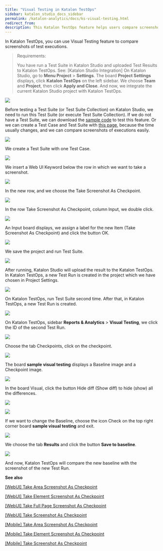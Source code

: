 ```yaml
---
title: "Visual Testing in Katalon TestOps" 
sidebar: katalon_studio_docs_sidebar
permalink: /katalon-analytics/docs/ks-visual-testing.html 
redirect_from:
description: This Katalon TestOps feature helps users compare screenshots between executions.
---
```


In Katalon TestOps, you can use Visual Testing feature to compare screenshots of test executions.

> Requirements:
>
> You have run a Test Suite in Katalon Studio and uploaded Test Results to Katalon TestOps. See: [Katalon Studio Integration] 
On Katalon Studio, go to **Menu Project** > **Settings**. The board **Project Settings** displays, click **Katalon TestOps** on the left sidebar. We choose **Team** and **Project**, then click **Apply and Close**. And now, we integrate the current Katalon Studio project with Katalon TestOps.

![](https://github.com/katalon-studio/docs-images/raw/master/katalon-studio/docs/ks_visual_testing/ks_project_setting_kt.png)

Before testing a Test Suite (or Test Suite Collection) on Katalon Studio, we need to run this Test Suite (or execute Test Suite Collection). If we do not have a Test Suite, we can download the [sample code](https://github.com/katalon-studio-samples/visual-testing-sample) to test this feature. Or we can create a Test Case and Test Suite with [this page](https://www.timeanddate.com/worldclock/), because the time usually changes, and we can compare screenshots of executions easily.

![](https://github.com/katalon-studio/docs-images/raw/master/katalon-studio/docs/ks_visual_testing/ks_test_case_sample_time.png)

We create a Test Suite with one Test Case.

![](https://github.com/katalon-studio/docs-images/raw/master/katalon-studio/docs/ks_visual_testing/ks_test_suite_sample_time.png)

We insert a Web UI Keyword below the row in which we want to take a screenshot.

![](https://github.com/katalon-studio/docs-images/raw/master/katalon-studio/docs/ks_visual_testing/ks_insert_web_ui_key.png)

In the new row, and we choose the Take Screenshot As Checkpoint.

![](https://github.com/katalon-studio/docs-images/raw/master/katalon-studio/docs/ks_visual_testing/ks_choose_take_sreenshot_checkpoint.png)

In the row Take Screenshot As Checkpoint, column Input, we double click.

![](https://github.com/katalon-studio/docs-images/raw/master/katalon-studio/docs/ks_visual_testing/ks_double_click_new_row.png)

An Input board displays, we assign a label for the new Item (Take Screenshot As Checkpoint) and click the button OK.

![](https://github.com/katalon-studio/docs-images/raw/master/katalon-studio/docs/ks_visual_testing/ks_input_value_checkpoint.png)

We save the project and run Test Suite.

![](https://github.com/katalon-studio/docs-images/raw/master/katalon-studio/docs/ks_visual_testing/ks_run_test_suite.png)

After running, Katalon Studio will upload the result to the Katalon TestOps. In Katalon TestOps, a new Test Run is created in the project which we have chosen in Project Settings. 

![](https://github.com/katalon-studio/docs-images/raw/master/katalon-studio/docs/ks_visual_testing/kt_test_run_visual_testing.png)

On Katalon TestOps, run Test Suite second time. After that, in Katalon TestOps, a new Test Run is created.

![](https://github.com/katalon-studio/docs-images/raw/master/katalon-studio/docs/ks_visual_testing/kt_new_test_run.png)

On Katalon TestOps, sidebar **Reports & Analytics** > **Visual Testing**, we click the ID of the second Test Run.

![](https://github.com/katalon-studio/docs-images/raw/master/katalon-studio/docs/ks_visual_testing/kt_visual_testing_click_id.png)

Choose the tab Checkpoints, click on the checkpoint.

![](https://github.com/katalon-studio/docs-images/raw/master/katalon-studio/docs/ks_visual_testing/kt_visual_testing_checkpoint.png)

The board **sample visual testing** displays a Baseline image and a Checkpoint image.

![](https://github.com/katalon-studio/docs-images/raw/master/katalon-studio/docs/ks_visual_testing/kt_visual_testing_chekpoint_baseline.png)

In the board Visual, click the button Hide diff (Show diff) to hide (show) all the differences. 

![](https://github.com/katalon-studio/docs-images/raw/master/katalon-studio/docs/ks_visual_testing/kt_visual_testing_hide_diff.png)

![](https://github.com/katalon-studio/docs-images/raw/master/katalon-studio/docs/ks_visual_testing/kt_show_diff_visual_testing.png)

If we want to change the Baseline, choose the icon Check on the top right corner board **sample visual testing** and exit.

![](https://github.com/katalon-studio/docs-images/raw/master/katalon-studio/docs/ks_visual_testing/kt_check_new_baseline.png)

We choose the tab **Results** and click the button **Save to baseline**.

![](https://github.com/katalon-studio/docs-images/raw/master/katalon-studio/docs/ks_visual_testing/kt_click_new_baseline.png)

And now, Katalon TestOps will compare the new baseline with the screenshot of the new Test Run.

**See also**

[[WebUI] Take Area Screenshot As Checkpoint](https://docs.katalon.com/katalon-studio/docs/webui-take-area-screenshot-as-checkpoint.html)

[[WebUI] Take Element Screenshot As Checkpoint](https://docs.katalon.com/katalon-studio/docs/webui-take-element-screenshot-as-checkpoint.html)

[[WebUI] Take Full Page Screenshot As Checkpoint](https://docs.katalon.com/katalon-studio/docs/webui-take-fullpage-screenshot-as-checkpoint.html)

[[WebUI] Take Screenshot As Checkpoint](https://docs.katalon.com/katalon-studio/docs/webui-take-screenshot-as-checkpoint.html)

[[Mobile] Take Area Screenshot As Checkpoint](https://docs.katalon.com/katalon-studio/docs/mobile-take-area-screenshot-as-checkpoint.html)

[[Mobile] Take Element Screenshot As Checkpoint](https://docs.katalon.com/katalon-studio/docs/mobile-take-element-screenshot-as-checkpoint.html)

[[Mobile] Take Screenshot As Checkpoint](https://docs.katalon.com/katalon-studio/docs/mobile-take-screenshot-as-checkpoint.html)


